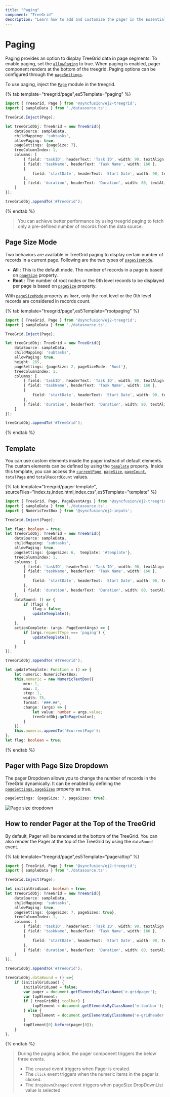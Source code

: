 ```yaml
---
title: "Paging"
component: "TreeGrid"
description: "Learn how to add and customize the pager in the Essential JS 2 TreeGrid control."
---
```


# Paging

Paging provides an option to display TreeGrid data in page segments. To enable paging, set the [`allowPaging`](../api/treegrid/#allowpaging) to true. When paging is enabled, pager component renders at the bottom of the treegrid.
Paging options can be configured through the [`pageSettings`](../api/treegrid/#pagesettings).

To use paging, inject the [`Page`](../api/treegrid/#pagermodule) module in the treegrid.

{% tab template="treegrid/page",es5Template="paging" %}

```typescript
import { TreeGrid, Page } from '@syncfusion/ej2-treegrid';
import { sampleData } from './datasource.ts';

TreeGrid.Inject(Page);

let treeGridObj: TreeGrid = new TreeGrid({
    dataSource: sampleData,
    childMapping: 'subtasks',
    allowPaging: true,
    pageSettings: {pageSize: 7},
    treeColumnIndex: 1,
    columns: [
        { field: 'taskID', headerText: 'Task ID', width: 90, textAlign: 'Right' },
        { field: 'taskName', headerText: 'Task Name', width: 160 },
        {
            field: 'startDate', headerText: 'Start Date', width: 90, textAlign: 'Right', type: 'date',format: 'yMd'
        },
        { field: 'duration', headerText: 'Duration', width: 80, textAlign: 'Right' }
    ]
});

treeGridObj.appendTo('#TreeGrid');

```

{% endtab %}

> You can achieve better performance by using treegrid paging to fetch only a pre-defined number of records from the data source.

## Page Size Mode

Two behaviors are available in TreeGrid paging to display certain number of records in a current page. Following are the two types of [`pageSizeMode`](../api/treegrid/pageSettingsModel/#pagesizemode).

* **All** : This is the default mode. The number of records in a page is based on [`pageSize`](../api/treegrid/pageSettingsModel/#pagesize) property.
* **Root** : The number of root nodes or the 0th level records to be displayed per page is based on [`pageSize`](../api/treegrid/pageSettingsModel/#pagesize) property.

With [`pageSizeMode`](../api/treegrid/pageSettingsModel/#pagesizemode) property as `Root`, only the root level or the 0th level records are considered in records count.

{% tab template="treegrid/page",es5Template="rootpaging" %}

```typescript
import { TreeGrid, Page } from '@syncfusion/ej2-treegrid';
import { sampleData } from './datasource.ts';

TreeGrid.Inject(Page);

let treeGridObj: TreeGrid = new TreeGrid({
    dataSource: sampleData,
    childMapping: 'subtasks',
    allowPaging: true,
    height: 265,
    pageSettings: {pageSize: 2, pageSizeMode: 'Root'},
    treeColumnIndex: 1,
    columns: [
        { field: 'taskID', headerText: 'Task ID', width: 90, textAlign: 'Right' },
        { field: 'taskName', headerText: 'Task Name', width: 160 },
        {
            field: 'startDate', headerText: 'Start Date', width: 90, textAlign: 'Right', type: 'date',format: 'yMd'
        },
        { field: 'duration', headerText: 'Duration', width: 80, textAlign: 'Right' }
    ]
});

treeGridObj.appendTo('#TreeGrid');

```

{% endtab %}

## Template

You can use custom elements inside the pager instead of default elements.
The custom elements can be defined by using the [`template`](../api/treegrid/pageSettingsModel/#template) property.
Inside this template, you can access the [`currentPage`](../api/treegrid/pageSettingsModel/#currentpage), [`pageSize`](../api/treegrid/pageSettingsModel/#pagesize), [`pageCount`](../api/treegrid/pageSettingsModel/#pagecount), `totalPage` and `totalRecordCount` values.

{% tab template="treegrid/pager-template", sourceFiles="index.ts,index.html,index.css",es5Template="template" %}

```typescript
import { TreeGrid, Page, PageEventArgs } from '@syncfusion/ej2-treegrid';
import { sampleData } from './datasource.ts';
import { NumericTextBox } from '@syncfusion/ej2-inputs';

TreeGrid.Inject(Page);

let flag: boolean = true;
let treeGridObj: TreeGrid = new TreeGrid({
    dataSource: sampleData,
    childMapping: 'subtasks',
    allowPaging: true,
    pageSettings: {pageSize: 6,  template: '#template'},
    treeColumnIndex: 1,
    columns: [
        { field: 'taskID', headerText: 'Task ID', width: 90, textAlign: 'Right' },
        { field: 'taskName', headerText: 'Task Name', width: 160 },
        {
            field: 'startDate', headerText: 'Start Date', width: 90, textAlign: 'Right', type: 'date',format: 'yMd'
        },
        { field: 'duration', headerText: 'Duration', width: 80, textAlign: 'Right' }
    ],
    dataBound: () => {
        if (flag) {
            flag = false;
            updateTemplate();
        }
    },
    actionComplete: (args: PageEventArgs) => {
        if (args.requestType === 'paging') {
            updateTemplate();
        }
    }
});

treeGridObj.appendTo('#TreeGrid');

let updateTemplate: Function = () => {
    let numeric: NumericTextBox;
    this.numeric = new NumericTextBox({
        min: 1,
        max: 3,
        step: 1,
        width: 75,
        format: '###.##',
        change: (args) => {
            let value: number = args.value;
            treeGridObj.goToPage(value);
        }
    });
    this.numeric.appendTo('#currentPage');
};
let flag: boolean = true;

```

{% endtab %}

## Pager with Page Size Dropdown

The pager Dropdown allows you to change the number of records in the TreeGrid dynamically. It can be enabled by defining the [`pageSettings.pageSizes`](../api/treegrid/pageSettingsModel/#pagesizes) property as true.

```typescript
pageSettings: {pageSize: 7, pageSizes: true},
```

![Page size dropdown](images/pagesizes.png)

## How to render Pager at the Top of the TreeGrid

By default, Pager will be rendered at the bottom of the TreeGrid. You can also render the Pager at the top of the TreeGrid by using the `dataBound` event.

{% tab template="treegrid/page",es5Template="pagerattop" %}

```typescript
import { TreeGrid, Page } from '@syncfusion/ej2-treegrid';
import { sampleData } from './datasource.ts';

TreeGrid.Inject(Page);

let initialGridLoad: boolean = true;
let treeGridObj: TreeGrid = new TreeGrid({
    dataSource: sampleData,
    childMapping: 'subtasks',
    allowPaging: true,
    pageSettings: {pageSize: 7, pageSizes: true},
    treeColumnIndex: 1,
    columns: [
        { field: 'taskID', headerText: 'Task ID', width: 90, textAlign: 'Right' },
        { field: 'taskName', headerText: 'Task Name', width: 160 },
        {
            field: 'startDate', headerText: 'Start Date', width: 90, textAlign: 'Right', type: 'date',format: 'yMd'
        },
        { field: 'duration', headerText: 'Duration', width: 80, textAlign: 'Right' }
    ]
});

treeGridObj.appendTo('#TreeGrid');

treeGridObj.dataBound = () =>{
    if (initialGridLoad) {
        initialGridLoad = false;
        var pager = document.getElementsByClassName('e-gridpager');
        var topElement;
        if ( treeGridObj.toolbar) {
            topElement = document.getElementsByClassName('e-toolbar');
        } else {
            topElement = document.getElementsByClassName('e-gridheader');
        }
        topElement[0].before(pager[0]);
    }
};

```

{% endtab %}

> During the paging action, the pager component triggers the below three events.
> * The `created` event triggers when Pager is created.
> * The `click` event triggers when the numeric items in the pager is clicked.
> * The `dropDownChanged` event triggers when pageSize DropDownList value is selected.
